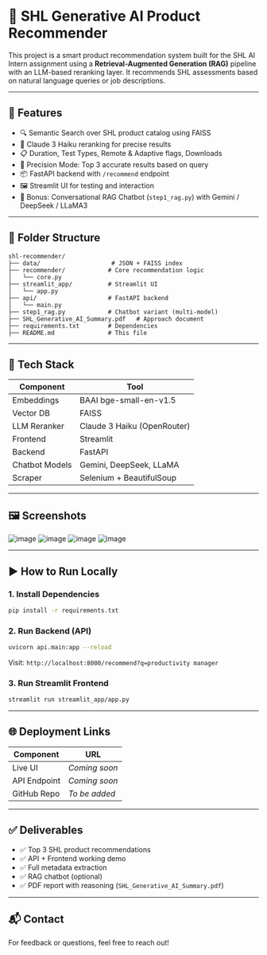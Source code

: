 # 🧠 SHL Generative AI Product Recommender

This project is a smart product recommendation system built for the SHL AI Intern assignment using a **Retrieval-Augmented Generation (RAG)** pipeline with an LLM-based reranking layer. It recommends SHL assessments based on natural language queries or job descriptions.

---

## 🚀 Features

- 🔍 Semantic Search over SHL product catalog using FAISS
- 🧠 Claude 3 Haiku reranking for precise results
- 📋 Duration, Test Types, Remote & Adaptive flags, Downloads
- 🎯 Precision Mode: Top 3 accurate results based on query
- 📦 FastAPI backend with `/recommend` endpoint
- 🖼️ Streamlit UI for testing and interaction
- 🧪 Bonus: Conversational RAG Chatbot (`step1_rag.py`) with Gemini / DeepSeek / LLaMA3

---

## 📁 Folder Structure
```
shl-recommender/
├── data/                    # JSON + FAISS index
├── recommender/            # Core recommendation logic
│   └── core.py             
├── streamlit_app/          # Streamlit UI
│   └── app.py              
├── api/                    # FastAPI backend
│   └── main.py             
├── step1_rag.py            # Chatbot variant (multi-model)
├── SHL_Generative_AI_Summary.pdf   # Approach document
├── requirements.txt        # Dependencies
├── README.md               # This file
```

---

## 🧰 Tech Stack

| Component      | Tool                      |
|----------------|---------------------------|
| Embeddings     | BAAI bge-small-en-v1.5    |
| Vector DB      | FAISS                     |
| LLM Reranker   | Claude 3 Haiku (OpenRouter) |
| Frontend       | Streamlit                 |
| Backend        | FastAPI                   |
| Chatbot Models | Gemini, DeepSeek, LLaMA   |
| Scraper        | Selenium + BeautifulSoup  |

---

## 🖼️ Screenshots
![image](https://github.com/user-attachments/assets/30c52cfa-0501-4f48-88c5-f96560812d79)
![image](https://github.com/user-attachments/assets/cbfcb84f-d190-436a-b536-92240bb14564)
![image](https://github.com/user-attachments/assets/f33295b0-12da-40e1-b173-29f68c40b40f)
![image](https://github.com/user-attachments/assets/9559bdf8-6bf6-4b4c-b179-beee1a55ba40)



---

## ▶️ How to Run Locally

### 1. Install Dependencies
```bash
pip install -r requirements.txt
```

### 2. Run Backend (API)
```bash
uvicorn api.main:app --reload
```
Visit: `http://localhost:8000/recommend?q=productivity manager`

### 3. Run Streamlit Frontend
```bash
streamlit run streamlit_app/app.py
```

---

## 🌐 Deployment Links

| Component   | URL                  |
|-------------|----------------------|
| Live UI     | _Coming soon_        |
| API Endpoint| _Coming soon_        |
| GitHub Repo | _To be added_        |

---

## ✅ Deliverables

- ✅ Top 3 SHL product recommendations
- ✅ API + Frontend working demo
- ✅ Full metadata extraction
- ✅ RAG chatbot (optional)
- ✅ PDF report with reasoning (`SHL_Generative_AI_Summary.pdf`)

---

## 📬 Contact
For feedback or questions, feel free to reach out!

